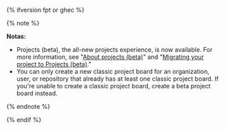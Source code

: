 {% ifversion fpt or ghec %}

{% note %}

**Notas:**

* Projects (beta), the all-new projects experience, is now available. For more information, see "[About projects (beta)](/issues/trying-out-the-new-projects-experience/about-projects)" and "[Migrating your project to Projects (beta)](/issues/trying-out-the-new-projects-experience/migrating-your-project)."
* You can only create a new classic project board for an organization, user, or repository that already has at least one classic project board. If you're unable to create a classic project board, create a beta project board instead.

{% endnote %}

{% endif %}
